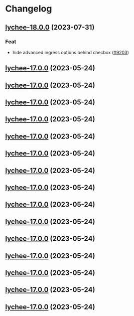 # Changelog










## [lychee-18.0.0](https://github.com/truecharts/charts/compare/lychee-17.0.0...lychee-18.0.0) (2023-07-31)

### Feat

- hide advanced ingress options behind checbox ([#9203](https://github.com/truecharts/charts/issues/9203))
  
  


## [lychee-17.0.0](https://github.com/truecharts/charts/compare/lychee-16.0.26...lychee-17.0.0) (2023-05-24)




## [lychee-17.0.0](https://github.com/truecharts/charts/compare/lychee-16.0.26...lychee-17.0.0) (2023-05-24)




## [lychee-17.0.0](https://github.com/truecharts/charts/compare/lychee-16.0.26...lychee-17.0.0) (2023-05-24)




## [lychee-17.0.0](https://github.com/truecharts/charts/compare/lychee-16.0.26...lychee-17.0.0) (2023-05-24)




## [lychee-17.0.0](https://github.com/truecharts/charts/compare/lychee-16.0.26...lychee-17.0.0) (2023-05-24)




## [lychee-17.0.0](https://github.com/truecharts/charts/compare/lychee-16.0.26...lychee-17.0.0) (2023-05-24)




## [lychee-17.0.0](https://github.com/truecharts/charts/compare/lychee-16.0.26...lychee-17.0.0) (2023-05-24)




## [lychee-17.0.0](https://github.com/truecharts/charts/compare/lychee-16.0.26...lychee-17.0.0) (2023-05-24)




## [lychee-17.0.0](https://github.com/truecharts/charts/compare/lychee-16.0.26...lychee-17.0.0) (2023-05-24)




## [lychee-17.0.0](https://github.com/truecharts/charts/compare/lychee-16.0.26...lychee-17.0.0) (2023-05-24)




## [lychee-17.0.0](https://github.com/truecharts/charts/compare/lychee-16.0.26...lychee-17.0.0) (2023-05-24)




## [lychee-17.0.0](https://github.com/truecharts/charts/compare/lychee-16.0.26...lychee-17.0.0) (2023-05-24)




## [lychee-17.0.0](https://github.com/truecharts/charts/compare/lychee-16.0.26...lychee-17.0.0) (2023-05-24)




## [lychee-17.0.0](https://github.com/truecharts/charts/compare/lychee-16.0.26...lychee-17.0.0) (2023-05-24)




## [lychee-17.0.0](https://github.com/truecharts/charts/compare/lychee-16.0.26...lychee-17.0.0) (2023-05-24)

